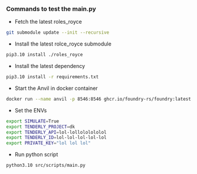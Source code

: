 ### Commands to test the main.py

- Fetch the latest roles_royce

```sh
git submodule update --init --recursive
```

- Install the latest rolce_royce submodule

```sh
pip3.10 install ./roles_royce
```

- Install the latest dependency

```sh
pip3.10 install -r requirements.txt
```

- Start the Anvil in docker container

```sh
docker run --name anvil -p 8546:8546 ghcr.io/foundry-rs/foundry:latest 'anvil --accounts 15 -f https://rpc.mevblocker.io/ --fork-block-number 17612540 --port 8546 --host 0.0.0.0'
```

- Set the ENVs

```sh
export SIMULATE=True
export TENDERLY_PROJECT=dk
export TENDERLY_API=lol-lollololololol
export TENDERLY_ID=lol-lol-lol-lol-lol
export PRIVATE_KEY="lol lol lol"
```

- Run python script

```sh
python3.10 src/scripts/main.py
```
